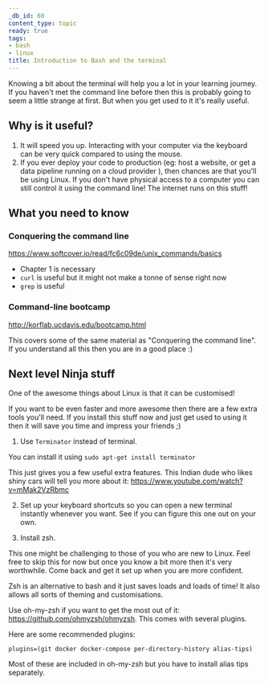 ```yaml
---
_db_id: 60
content_type: topic
ready: true
tags:
- bash
- linux
title: Introduction to Bash and the terminal
---
```


Knowing a bit about the terminal will help you a lot in your learning journey. If you haven't met the command line before then this is probably going to seem a little strange at first. But when you get used to it it's really useful.

## Why is it useful?

1. It will speed you up. Interacting with your computer via the keyboard can be very quick compared to using the mouse.
2. If you ever deploy your code to production (eg: host a website, or get a data pipeline running on a cloud provider ), then chances are that you'll be using Linux. If you don't have physical access to a computer you can still control it using the command line! The internet runs on this stuff!

## What you need to know

### Conquering the command line

https://www.softcover.io/read/fc6c09de/unix_commands/basics

- Chapter 1 is necessary
- `curl` is useful but it might not make a tonne of sense right now
- `grep` is useful

### Command-line bootcamp

http://korflab.ucdavis.edu/bootcamp.html

This covers some of the same material as "Conquering the command line". If you understand all this then you are in a good place :)

## Next level Ninja stuff

One of the awesome things about Linux is that it can be customised!

If you want to be even faster and more awesome then there are a few extra tools you'll need. If you install this stuff now and just get used to using it then it will save you time and impress your friends ;)

1. Use `Terminator` instead of terminal.

You can install it using `sudo apt-get install terminator`

This just gives you a few useful extra features. This Indian dude who likes shiny cars will tell you more about it: https://www.youtube.com/watch?v=mMak2VzRbmc

2. Set up your keyboard shortcuts so you can open a new terminal instantly whenever you want. See if you can figure this one out on your own.

3. Install zsh.

This one might be challenging to those of you who are new to Linux. Feel free to skip this for now but once you know a bit more then it's very worthwhile. Come back and get it set up when you are more confident.

Zsh is an alternative to bash and it just saves loads and loads of time! It also allows all sorts of theming and customisations.

Use oh-my-zsh if you want to get the most out of it: https://github.com/ohmyzsh/ohmyzsh. This comes with several plugins.

Here are some recommended plugins:

```
plugins=(git docker docker-compose per-directory-history alias-tips)
```

Most of these are included in oh-my-zsh but you have to install alias tips separately.
